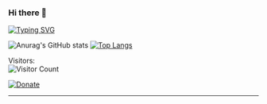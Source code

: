 
### Hi there 👋

[![Typing SVG](https://readme-typing-svg.herokuapp.com?font=Fira+Code&duration=2000&pause=1000&multiline=true&width=435&height=85&lines=Nisit+Sirimarnkit;AI+Engineer+|+Developer+Thailand;Major+Computer+Vision)](https://git.io/typing-svg)<br/>



![Anurag's GitHub stats](https://github-readme-stats.vercel.app/api?username=ninenox&show_icons=true&theme=dark) [![Top Langs](https://github-readme-stats.vercel.app/api/top-langs/?username=ninenox&langs_count=8&theme=dark&layout=compact)](https://github.com/anuraghazra/github-readme-stats) 

Visitors: <br/>
![Visitor Count](https://profile-counter.glitch.me/ninenox/count.svg)

[![Donate](https://img.shields.io/badge/Donate-PayPal-green.svg)](https://www.paypal.com/cgi-bin/webscr?cmd=_s-xclick&hosted_button_id=KQ3UD827YRQKA)

<hr />




<!--
**ninenox-dev/ninenox-dev** is a ✨ _special_ ✨ repository because its `README.md` (this file) appears on your GitHub profile.

Here are some ideas to get you started:

- 🔭 I’m currently working on ...
- 🌱 I’m currently learning ...
- 👯 I’m looking to collaborate on ...
- 🤔 I’m looking for help with ...
- 💬 Ask me about ...
- 📫 How to reach me: ...
- 😄 Pronouns: ...
- ⚡ Fun fact: ...
-->



